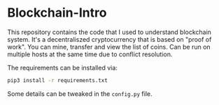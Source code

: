 # Blockchain-Intro

This repository contains the code that I used to understand blockchain system. It's a decentraliszed cryptocurrency that is based on "proof of work". You can mine, transfer and view the list of coins. Can be run on multiple hosts at the same time due to conflict resolution.

The requirements can be installed via:
```sh
pip3 install -r requirements.txt
```

Some details can be tweaked in the `config.py` file.